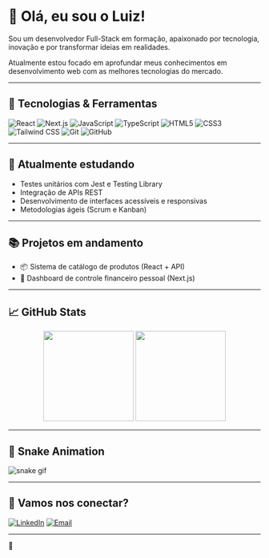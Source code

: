 # 👋 Olá, eu sou o Luiz!

Sou um desenvolvedor Full-Stack em formação, apaixonado por tecnologia, inovação e por transformar ideias em realidades.

Atualmente estou focado em aprofundar meus conhecimentos em desenvolvimento web com as melhores tecnologias do mercado.

---

## 🚀 Tecnologias & Ferramentas

![React](https://img.shields.io/badge/-React-61DAFB?logo=react&logoColor=white&style=for-the-badge&color=61DAFB)
![Next.js](https://img.shields.io/badge/-Next.js-000000?logo=nextdotjs&logoColor=white&style=for-the-badge)
![JavaScript](https://img.shields.io/badge/-JavaScript-F7DF1E?logo=javascript&logoColor=black&style=for-the-badge)
![TypeScript](https://img.shields.io/badge/-TypeScript-3178C6?logo=typescript&logoColor=white&style=for-the-badge)
![HTML5](https://img.shields.io/badge/-HTML5-E34F26?logo=html5&logoColor=white&style=for-the-badge)
![CSS3](https://img.shields.io/badge/-CSS3-1572B6?logo=css3&logoColor=white&style=for-the-badge)
![Tailwind CSS](https://img.shields.io/badge/-TailwindCSS-38B2AC?logo=tailwindcss&logoColor=white&style=for-the-badge)
![Git](https://img.shields.io/badge/-Git-F05032?logo=git&logoColor=white&style=for-the-badge)
![GitHub](https://img.shields.io/badge/-GitHub-181717?logo=github&logoColor=white&style=for-the-badge)

---

## 🌱 Atualmente estudando

- Testes unitários com Jest e Testing Library
- Integração de APIs REST
- Desenvolvimento de interfaces acessíveis e responsivas
- Metodologias ágeis (Scrum e Kanban)

---

## 📚 Projetos em andamento

- 📦 Sistema de catálogo de produtos (React + API)
- 💸 Dashboard de controle financeiro pessoal (Next.js)

---

## 📈 GitHub Stats

<div align="center">
  <img height="180em" src="https://github-readme-stats.vercel.app/api?username=LuizHvD&show_icons=true&theme=tokyonight&include_all_commits=true&count_private=true"/>
  <img height="180em" src="https://github-readme-stats.vercel.app/api/top-langs/?username=LuizHvD&layout=compact&langs_count=7&theme=tokyonight"/>
</div>

---

## 🐍 Snake Animation

![snake gif](https://raw.githubusercontent.com/LuizHvD/LuizHvD/dist/github-contribution-grid-snake-dark.svg)


---

## 📢 Vamos nos conectar?

[![LinkedIn](https://img.shields.io/badge/-LinkedIn-0A66C2?logo=linkedin&logoColor=white&style=for-the-badge)](https://www.linkedin.com/in/luiz-hvd/)
[![Email](https://img.shields.io/badge/-Email-D14836?logo=gmail&logoColor=white&style=for-the-badge)](mailto:luizhenriqueveigadalagnol@gmail.com)

---
🚀
